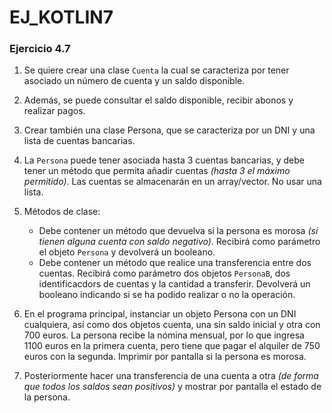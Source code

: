 # EJ_KOTLIN7

### **Ejercicio 4.7**

   1. Se quiere crear una clase `Cuenta` la cual se caracteriza por tener asociado un número de cuenta y un saldo disponible. 

   2. Además, se puede consultar el saldo disponible, recibir abonos y realizar pagos.

   3. Crear también una clase Persona, que se caracteriza por un DNI y una lista de cuentas bancarias.

   4. La `Persona` puede tener asociada hasta 3 cuentas bancarias, y debe tener un método que permita añadir cuentas *(hasta 3 el máximo permitido)*.  Las cuentas se almacenarán en un array/vector. No usar una lista.

   5. Métodos de clase:
    
       * Debe contener un método que devuelva si la persona es morosa *(si tienen alguna cuenta con saldo negativo)*. Recibirá como parámetro el objeto `Persona` y devolverá un booleano.
       * Debe contener un método que realice una transferencia entre dos cuentas. Recibirá como parámetro dos objetos `PersonaB`, dos identificacdors de cuentas y la cantidad a transferir. Devolverá un booleano indicando si se ha podido realizar o no la operación.

   6. En el programa principal, instanciar un objeto Persona con un DNI cualquiera, así como dos objetos cuenta, una sin saldo inicial y otra con 700 euros.
      La persona recibe la nómina mensual, por lo que ingresa 1100 euros en la primera cuenta, pero tiene que pagar el alquiler de 750 euros con la segunda.
      Imprimir por pantalla si la persona es morosa.

   7. Posteriormente hacer una transferencia de una cuenta a otra *(de forma que todos los saldos sean positivos)* y mostrar por pantalla el estado de la persona.
